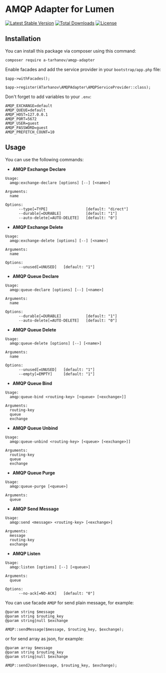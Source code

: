 AMQP Adapter for Lumen
======================
[![Latest Stable Version](https://poser.pugx.org/a-tarhanov/amqp-adapter/v/stable?format=flat-square)](https://packagist.org/packages/a-tarhanov/amqp-adapter)
[![Total Downloads](https://poser.pugx.org/a-tarhanov/amqp-adapter/downloads?format=flat-square)](https://packagist.org/packages/a-tarhanov/amqp-adapter)
[![License](https://poser.pugx.org/a-tarhanov/amqp-adapter/license?format=flat-square)](https://packagist.org/packages/a-tarhanov/amqp-adapter)

## Installation

You can install this package via composer using this command:

```
composer require a-tarhanov/amqp-adapter
```

Enable facades and add the service provider in your `bootstrap/app.php` file:

```
$app->withFacades();
```

```
$app->register(ATarhanov\AMQPAdapter\AMQPServiceProvider::class);
```

Don't forget to add variables to your `.env`:

```
AMQP_EXCHANGE=default
AMQP_QUEUE=default
AMQP_HOST=127.0.0.1
AMQP_PORT=5672
AMQP_USER=guest
AMQP_PASSWORD=guest
AMQP_PREFETCH_COUNT=10
```

## Usage

You can use the following commands:

- **AMQP Exchange Declare**

```
Usage:
  amqp:exchange-declare [options] [--] [<name>]

Arguments:
  name

Options:
      --type[=TYPE]                 [default: "direct"]
      --durable[=DURABLE]           [default: "1"]
      --auto-delete[=AUTO-DELETE]   [default: "0"]
```

- **AMQP Exchange Delete**

```
Usage:
  amqp:exchange-delete [options] [--] [<name>]

Arguments:
  name

Options:
      --unused[=UNUSED]   [default: "1"]
```

- **AMQP Queue Declare**

```
Usage:
  amqp:queue-declare [options] [--] [<name>]

Arguments:
  name

Options:
      --durable[=DURABLE]           [default: "1"]
      --auto-delete[=AUTO-DELETE]   [default: "0"]
```

- **AMQP Queue Delete**

```
Usage:
  amqp:queue-delete [options] [--] [<name>]

Arguments:
  name

Options:
      --unused[=UNUSED]   [default: "1"]
      --empty[=EMPTY]     [default: "1"]
```

- **AMQP Queue Bind**

```
Usage:
  amqp:queue-bind <routing-key> [<queue> [<exchange>]]

Arguments:
  routing-key
  queue
  exchange
```

- **AMQP Queue Unbind**

```
Usage:
  amqp:queue-unbind <routing-key> [<queue> [<exchange>]]

Arguments:
  routing-key
  queue
  exchange
```

- **AMQP Queue Purge**

```
Usage:
  amqp:queue-purge [<queue>]

Arguments:
  queue
```

- **AMQP Send Message**

```
Usage:
  amqp:send <message> <routing-key> [<exchange>]

Arguments:
  message
  routing-key
  exchange
```

- **AMQP Listen**

```
Usage:
  amqp:listen [options] [--] [<queue>]

Arguments:
  queue

Options:
      --no-ack[=NO-ACK]   [default: "0"]
```

You can use facade `AMQP` for send plain message, for example:

```
@param string $message
@param string $routing_key
@param string|null $exchange

AMQP::sendMessage($message, $routing_key, $exchange);
```

or for send array as json, for example:

```
@param array $message
@param string $routing_key
@param string|null $exchange

AMQP::sendJson($message, $routing_key, $exchange);
```
